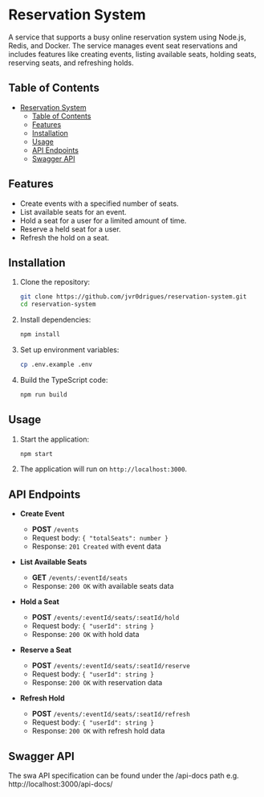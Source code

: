 # Reservation System

A service that supports a busy online reservation system using Node.js, Redis, and Docker. The service manages event seat reservations and includes features like creating events, listing available seats, holding seats, reserving seats, and refreshing holds.

## Table of Contents

- [Reservation System](#reservation-system)
  - [Table of Contents](#table-of-contents)
  - [Features](#features)
  - [Installation](#installation)
  - [Usage](#usage)
  - [API Endpoints](#api-endpoints)
  - [Swagger API](#swagger-api)

## Features

- Create events with a specified number of seats.
- List available seats for an event.
- Hold a seat for a user for a limited amount of time.
- Reserve a held seat for a user.
- Refresh the hold on a seat.

## Installation

1. Clone the repository:
    ```bash
    git clone https://github.com/jvr0drigues/reservation-system.git
    cd reservation-system
    ```

2. Install dependencies:
    ```bash
    npm install
    ```

3. Set up environment variables:
    ```bash
    cp .env.example .env
    ```

4. Build the TypeScript code:
    ```bash
    npm run build
    ```

## Usage

1. Start the application:
    ```bash
    npm start
    ```

2. The application will run on `http://localhost:3000`.

## API Endpoints

- **Create Event**
  - **POST** `/events`
  - Request body: `{ "totalSeats": number }`
  - Response: `201 Created` with event data

- **List Available Seats**
  - **GET** `/events/:eventId/seats`
  - Response: `200 OK` with available seats data

- **Hold a Seat**
  - **POST** `/events/:eventId/seats/:seatId/hold`
  - Request body: `{ "userId": string }`
  - Response: `200 OK` with hold data

- **Reserve a Seat**
  - **POST** `/events/:eventId/seats/:seatId/reserve`
  - Request body: `{ "userId": string }`
  - Response: `200 OK` with reservation data

- **Refresh Hold**
  - **POST** `/events/:eventId/seats/:seatId/refresh`
  - Request body: `{ "userId": string }`
  - Response: `200 OK` with refresh hold data

## Swagger API

The swa API specification can be found under the /api-docs path
e.g. http://localhost:3000/api-docs/

